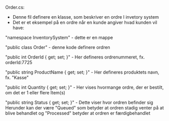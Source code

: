 Order.cs:

- Denne fil definere en klasse, som beskriver en ordre I invetory system
- Det er et eksempel på en ordre når en kunde angiver hvad kunden vil have:

"namespace InventorySystem" - dette er en mappe

"public class Order" - denne kode definere ordren

"public int OrderId { get; set; }" - Her defineres ordrenummeret, fx. orderId:7725

"public string ProductName { get; set; }" - Her defineres produktets navn, fx. "Kasse"

"public int Quantity { get; set; }" - Her vises hvormange ordre, der er bestilt, om det er 1 eller flere Item(s)

"public string Status { get; set; }" - Dette viser hvor ordren befinder sig
Herunder kan der være "Queued" som betyder at ordren stadig venter på at blive behandlet og "Processed" betyder at ordren er færdigbehandlet

